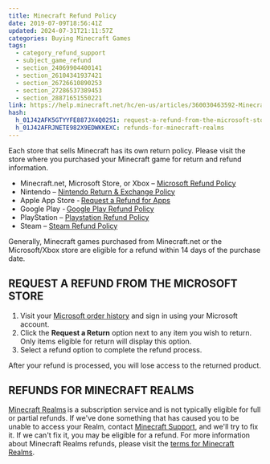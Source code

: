 ```yaml
---
title: Minecraft Refund Policy
date: 2019-07-09T18:56:41Z
updated: 2024-07-31T21:11:57Z
categories: Buying Minecraft Games
tags:
  - category_refund_support
  - subject_game_refund
  - section_24069904400141
  - section_26104341937421
  - section_26726610890253
  - section_27286537389453
  - section_28871651550221
link: https://help.minecraft.net/hc/en-us/articles/360030463592-Minecraft-Refund-Policy
hash:
  h_01J42AFK5GTYYFE887JX4Q02S1: request-a-refund-from-the-microsoft-store
  h_01J42AFRJNETE982X9EDWKKEXC: refunds-for-minecraft-realms
---
```


Each store that sells Minecraft has its own return policy. Please visit the store where you purchased your Minecraft game for return and refund information.

- Minecraft.net, Microsoft Store, or Xbox – [Microsoft Refund Policy](https://support.xbox.com/en-US/help/subscriptions-billing/buy-games-apps/refund-orders)
- Nintendo – [Nintendo Return & Exchange Policy](https://www.nintendo.com/us/returns-exchanges/)
- Apple App Store - [Request a Refund for Apps](https://support.apple.com/en-us/118223)
- Google Play - [Google Play Refund Policy](https://support.google.com/googleplay/answer/2479637?visit_id=638572793086233839-3272779573&rd=1)
- PlayStation – [Playstation Refund Policy](https://www.playstation.com/en-us/support/store/ps-store-refund-request/)
- Steam – [Steam Refund Policy](https://store.steampowered.com/steam_refunds)

Generally, Minecraft games purchased from Minecraft.net or the Microsoft/Xbox store are eligible for a refund within 14 days of the purchase date.

## REQUEST A REFUND FROM THE MICROSOFT STORE

1.  Visit your [Microsoft order history](https://account.microsoft.com/billing/orders) and sign in using your Microsoft account.
2.  Click the **Request a Return** option next to any item you wish to return. Only items eligible for return will display this option.
3.  Select a refund option to complete the refund process.

After your refund is processed, you will lose access to the returned product.

## REFUNDS FOR MINECRAFT REALMS

[Minecraft Realms](https://www.minecraft.net/en-us/realms/) is a subscription service and is not typically eligible for full or partial refunds. If we've done something that has caused you to be unable to access your Realm, contact [Minecraft Support](https://aka.ms/Minecraft-Support), and we'll try to fix it. If we can't fix it, you may be eligible for a refund. For more information about Minecraft Realms refunds, please visit the [terms for Minecraft Realms](https://minecraft.net/realms/terms/).
